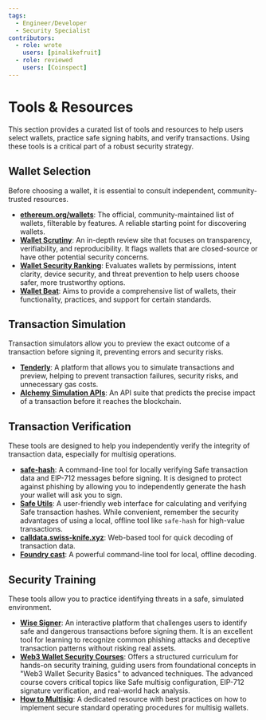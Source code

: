 ```yaml
---
tags:
  - Engineer/Developer
  - Security Specialist
contributors:
  - role: wrote
    users: [pinalikefruit]
  - role: reviewed
    users: [Coinspect]
---
```


# Tools & Resources

This section provides a curated list of tools and resources to help users select wallets, practice safe signing habits, and verify transactions. Using these tools is a critical part of a robust security strategy.

## Wallet Selection

Before choosing a wallet, it is essential to consult independent, community-trusted resources.

- **[ethereum.org/wallets](https://ethereum.org/en/wallets/find-wallet/)**: The official, community-maintained list of wallets, filterable by features. A reliable starting point for discovering wallets.
- **[Wallet Scrutiny](https://walletscrutiny.com/)**: An in-depth review site that focuses on transparency, verifiability, and reproducibility. It flags wallets that are closed-source or have other potential security concerns.
- **[Wallet Security Ranking](https://www.coinspect.com/wallets/)**: Evaluates wallets by permissions, intent clarity, device security, and threat prevention to help users choose safer, more trustworthy options.
- **[Wallet Beat](https://beta.walletbeat.eth.limo/wallet/summary/)**: Aims to provide a comprehensive list of wallets, their functionality, practices, and support for certain standards.

## Transaction Simulation

Transaction simulators allow you to preview the exact outcome of a transaction before signing it, preventing errors and security risks.

- **[Tenderly](https://tenderly.co/)**: A platform that allows you to simulate transactions and preview, helping to prevent transaction failures, security risks, and unnecessary gas costs.
- **[Alchemy Simulation APIs](https://www.alchemy.com/docs/reference/simulation)**: An API suite that predicts the precise impact of a transaction before it reaches the blockchain. 

## Transaction Verification

These tools are designed to help you independently verify the integrity of transaction data, especially for multisig operations.

- **[safe-hash](https://github.com/Cyfrin/safe-hash-rs)**: A command-line tool for locally verifying Safe transaction data and EIP-712 messages before signing. It is designed to protect against phishing by allowing you to independently generate the hash your wallet will ask you to sign.
- **[Safe Utils](https://safeutils.openzeppelin.com/)**: A user-friendly web interface for calculating and verifying Safe transaction hashes. While convenient, remember the security advantages of using a local, offline tool like `safe-hash` for high-value transactions.
- **[calldata.swiss-knife.xyz](https://calldata.swiss-knife.xyz/decoder)**: Web-based tool for quick decoding of transaction data.
- **[Foundry cast](https://book.getfoundry.sh/reference/cast/cast-decode-calldata)**: A powerful command-line tool for local, offline decoding.

## Security Training

These tools allow you to practice identifying threats in a safe, simulated environment.

- **[Wise Signer](https://wise-signer.cyfrin.io/)**: An interactive platform that challenges users to identify safe and dangerous transactions before signing them. It is an excellent tool for learning to recognize common phishing attacks and deceptive transaction patterns without risking real assets.
- **[Web3 Wallet Security Courses](https://updraft.cyfrin.io/career-tracks/web3-wallet-security/)**: Offers a structured curriculum for hands-on security training, guiding users from foundational concepts in "Web3 Wallet Security Basics" to advanced techniques. The advanced course covers critical topics like Safe multisig configuration, EIP-712 signature verification, and real-world hack analysis.
- **[How to Multisig](https://howtomultisig.com/)**: A dedicated resource with best practices on how to implement secure standard operating procedures for multisig wallets.